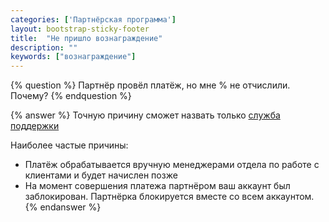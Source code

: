 ```yaml
---
categories: ['Партнёрская программа']
layout: bootstrap-sticky-footer
title:  "Не пришло вознаграждение"
description: ""
keywords: ["вознаграждение"]
--- 
```

{% question %}
Партнёр провёл платёж, но мне % не отчислили. Почему?
{% endquestion %}

{% answer %}
Точную причину сможет назвать только [служба поддержки](https://cp.beget.com/support)

Наиболее частые причины:

- Платёж обрабатывается вручную менеджерами отдела по работе с клиентами и будет начислен позже
- На момент совершения платежа партнёром ваш аккаунт был заблокирован. Партнёрка блокируется вместе со всем аккаунтом. 
{% endanswer %}

